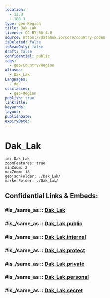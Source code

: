 ```yaml
---
location:
  - 12.8
  - 108.3
type: geo-Region
title: Dak_Lak
license: CC BY-SA 4.0
source: https://datahub.io/core/country-codes
isDeleted: false
isReadOnly: false
draft: false
confidential: public
tags:
  - geo/Country/Region
aliases:
  - Dak_Lak
Languages:
  - de
cssclasses:
  - geo-Region
publish: true
linkTitle:
keywords:
layout:
publishDate:
expiryDate:
---
```


# Dak_Lak

```leaflet
id: Dak_Lak
zoomFeatures: true 
minZoom: 2 
maxZoom: 18
geojsonFolder: ./Dak_Lak/
markerFolder: ./Dak_Lak/
```


## Confidential Links & Embeds: 

### #is_/same_as :: [Dak_Lak](/_Standards/Earth/Continent/Asia/Asia~South~East/Vietnam/Provinces~Vietnam/Dak_Lak.md) 

### #is_/same_as :: [Dak_Lak.public](/_public/Earth/Continent/Asia/Asia~South~East/Vietnam/Provinces~Vietnam/Dak_Lak.public.md) 

### #is_/same_as :: [Dak_Lak.internal](/_internal/Earth/Continent/Asia/Asia~South~East/Vietnam/Provinces~Vietnam/Dak_Lak.internal.md) 

### #is_/same_as :: [Dak_Lak.protect](/_protect/Earth/Continent/Asia/Asia~South~East/Vietnam/Provinces~Vietnam/Dak_Lak.protect.md) 

### #is_/same_as :: [Dak_Lak.private](/_private/Earth/Continent/Asia/Asia~South~East/Vietnam/Provinces~Vietnam/Dak_Lak.private.md) 

### #is_/same_as :: [Dak_Lak.personal](/_personal/Earth/Continent/Asia/Asia~South~East/Vietnam/Provinces~Vietnam/Dak_Lak.personal.md) 

### #is_/same_as :: [Dak_Lak.secret](/_secret/Earth/Continent/Asia/Asia~South~East/Vietnam/Provinces~Vietnam/Dak_Lak.secret.md)

